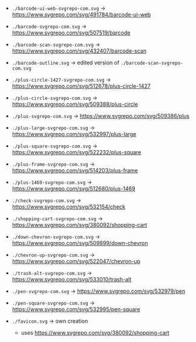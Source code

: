 * `./barcode-ui-web-svgrepo-com.svg` -> <https://www.svgrepo.com/svg/491784/barcode-ui-web>
* `./barcode-svgrepo-com.svg` -> <https://www.svgrepo.com/svg/507519/barcode>
* `./barcode-scan-svgrepo-com.svg` -> <https://www.svgrepo.com/svg/432407/barcode-scan>
* `./barcode-outline.svg` -> edited version of `./barcode-scan-svgrepo-com.svg`
* `./plus-circle-1427-svgrepo-com.svg` -> <https://www.svgrepo.com/svg/512678/plus-circle-1427>
* `./plus-circle-svgrepo-com.svg` -> <https://www.svgrepo.com/svg/509388/plus-circle>
* `./plus-svgrepo-com.svg` -> <https://www.svgrepo.com/svg/509386/plus>
* `./plus-large-svgrepo-com.svg` -> <https://www.svgrepo.com/svg/532997/plus-large>
* `./plus-square-svgrepo-com.svg` -> <https://www.svgrepo.com/svg/522232/plus-square>
* `./plus-frame-svgrepo-com.svg` -> <https://www.svgrepo.com/svg/514203/plus-frame>
* `./plus-1469-svgrepo-com.svg` -> <https://www.svgrepo.com/svg/512680/plus-1469>
* `./check-svgrepo-com.svg` -> <https://www.svgrepo.com/svg/532154/check>
* `./shopping-cart-svgrepo-com.svg` -> <https://www.svgrepo.com/svg/380092/shopping-cart>
* `./down-chevron-svgrepo-com.svg` -> <https://www.svgrepo.com/svg/509899/down-chevron>
* `./chevron-up-svgrepo-com.svg` -> <https://www.svgrepo.com/svg/522047/chevron-up>
* `./trash-alt-svgrepo-com.svg` -> <https://www.svgrepo.com/svg/533010/trash-alt>
* `./pen-svgrepo-com.svg` -> <https://www.svgrepo.com/svg/532979/pen>
* `./pen-square-svgrepo-com.svg` -> <https://www.svgrepo.com/svg/532995/pen-square>

* `./favicon.svg` -> own creation
    * uses <https://www.svgrepo.com/svg/380092/shopping-cart>
